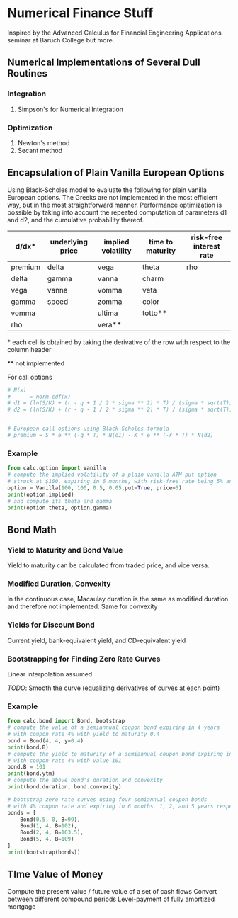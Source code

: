 # Numerical Finance Stuff

Inspired by the Advanced Calculus for Financial Engineering Applications seminar at Baruch College but more.

## Numerical Implementations of Several Dull Routines
### Integration
1. Simpson's for Numerical Integration
### Optimization
1. Newton's method
2. Secant method

## Encapsulation of Plain Vanilla European Options
Using Black-Scholes model to evaluate the following for plain vanilla European options.
The Greeks are not implemented in the most efficient way, but in the most straightforward manner. 
Performance optimization is possible by taking into account the repeated computation of parameters d1 and d2, and the cumulative probability thereof.

|   d/dx*  | underlying price | implied volatility | time to maturity | risk-free interest rate |
| ------- | ---------------- | ------------------ | ---------------- | ----------------------- |
| premium | delta            | vega               | theta            | rho                     |
| delta   | gamma            | vanna              | charm            |                         |
| vega    | vanna            | vomma              | veta             |                         |
| gamma   | speed            | zomma              | color            |                         |
| vomma   |                  | ultima             | totto**          |                         |
| rho     |                  | vera**             |                  |                         |

\* each cell is obtained by taking the derivative of the row with respect to the column header

\** not implemented

For call options
```python
# N(x)
#      = norm.cdf(x)
# d1 = (ln(S/K) + (r - q + 1 / 2 * sigma ** 2) * T) / (sigma * sqrt(T))
# d2 = (ln(S/K) + (r - q - 1 / 2 * sigma ** 2) * T) / (sigma * sqrt(T))


# European call options using Black-Scholes formula
# premium = S * e ** (-q * T) * N(d1) - K * e ** (-r * T) * N(d2) 
```
### Example
```python
from calc.option import Vanilla
# compute the implied volatility of a plain vanilla ATM put option
# struck at $100, expiring in 6 months, with risk-free rate being 5% and traded at $5
option = Vanilla(100, 100, 0.5, 0.05,put=True, price=5)
print(option.implied)
# and compute its theta and gamma
print(option.theta, option.gamma)
```
## Bond Math
### Yield to Maturity and Bond Value
Yield to maturity can be calculated from traded price, and vice versa.
### Modified Duration, Convexity
In the continuous case, Macaulay duration is the same as modified duration and therefore not implemented.
Same for convexity
### Yields for Discount Bond
Current yield, bank-equivalent yield, and CD-equivalent yield
### Bootstrapping for Finding Zero Rate Curves
Linear interpolation assumed.

*TODO*: Smooth the curve (equalizing derivatives of curves at each point)

### Example
```python
from calc.bond import Bond, bootstrap
# compute the value of a semiannual coupon bond expiring in 4 years 
# with coupon rate 4% with yield to maturity 0.4
bond = Bond(4, 4, y=0.4)
print(bond.B)
# compute the yield to maturity of a semiannual coupon bond expiring in 4 years 
# with coupon rate 4% with value 101
bond.B = 101
print(bond.ytm)
# compute the above bond's duration and convexity
print(bond.duration, bond.convexity)

# bootstrap zero rate curves using four semiannual coupon bonds
# with 4% coupon rate and expiring in 6 months, 1, 2, and 5 years respectively
bonds = [
    Bond(0.5, 0, B=99),
    Bond(1, 4, B=102),
    Bond(2, 4, B=103.5),
    Bond(5, 4, B=109)
]
print(bootstrap(bonds))
```

## TIme Value of Money
Compute the present value / future value of a set of cash flows
Convert between different compound periods
Level-payment of fully amortized mortgage

